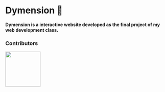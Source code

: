 # Dymension 🚀 

**Dymension is a interactive website developed as the final project of my web development class.**

### Contributors

<a href="https://github.com/jorge-lopz/dymension/graphs/contributors">
  <img src="https://contrib.rocks/image?repo=jorge-lopz/dymension" width=110px/>
</a>
